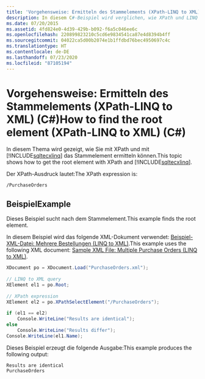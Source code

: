 ```yaml
---
title: 'Vorgehensweise: Ermitteln des Stammelements (XPath-LINQ to XML) (C#)'
description: In diesem C#-Beispiel wird verglichen, wie XPath und LINQ to XML das Stammelement für ein XML-Beispieldokument abrufen.
ms.date: 07/20/2015
ms.assetid: 4fd824e0-4d39-429b-b092-f6a5c046ee6c
ms.openlocfilehash: 220899823210c5cd6e9834541ca87e4d8394b4ff
ms.sourcegitcommit: 04022ca5d00b2074e1b1ffdbd76bec4950697c4c
ms.translationtype: HT
ms.contentlocale: de-DE
ms.lasthandoff: 07/23/2020
ms.locfileid: "87105194"
---
```

# <a name="how-to-find-the-root-element-xpath-linq-to-xml-c"></a><span data-ttu-id="f6e89-103">Vorgehensweise: Ermitteln des Stammelements (XPath-LINQ to XML) (C#)</span><span class="sxs-lookup"><span data-stu-id="f6e89-103">How to find the root element (XPath-LINQ to XML) (C#)</span></span>
<span data-ttu-id="f6e89-104">In diesem Thema wird gezeigt, wie Sie mit XPath und mit [!INCLUDE[sqltecxlinq](~/includes/sqltecxlinq-md.md)] das Stammelement ermitteln können.</span><span class="sxs-lookup"><span data-stu-id="f6e89-104">This topic shows how to get the root element with XPath and [!INCLUDE[sqltecxlinq](~/includes/sqltecxlinq-md.md)].</span></span>  
  
 <span data-ttu-id="f6e89-105">Der XPath-Ausdruck lautet:</span><span class="sxs-lookup"><span data-stu-id="f6e89-105">The XPath expression is:</span></span>  
  
 `/PurchaseOrders`  
  
## <a name="example"></a><span data-ttu-id="f6e89-106">Beispiel</span><span class="sxs-lookup"><span data-stu-id="f6e89-106">Example</span></span>  
 <span data-ttu-id="f6e89-107">Dieses Beispiel sucht nach dem Stammelement.</span><span class="sxs-lookup"><span data-stu-id="f6e89-107">This example finds the root element.</span></span>  
  
 <span data-ttu-id="f6e89-108">In diesem Beispiel wird das folgende XML-Dokument verwendet: [Beispiel-XML-Datei: Mehrere Bestellungen (LINQ to XML)](./sample-xml-file-multiple-purchase-orders-linq-to-xml.md).</span><span class="sxs-lookup"><span data-stu-id="f6e89-108">This example uses the following XML document: [Sample XML File: Multiple Purchase Orders (LINQ to XML)](./sample-xml-file-multiple-purchase-orders-linq-to-xml.md).</span></span>  
  
```csharp  
XDocument po = XDocument.Load("PurchaseOrders.xml");  
  
// LINQ to XML query  
XElement el1 = po.Root;  
  
// XPath expression  
XElement el2 = po.XPathSelectElement("/PurchaseOrders");  
  
if (el1 == el2)  
    Console.WriteLine("Results are identical");  
else  
    Console.WriteLine("Results differ");  
Console.WriteLine(el1.Name);  
```  
  
 <span data-ttu-id="f6e89-109">Dieses Beispiel erzeugt die folgende Ausgabe:</span><span class="sxs-lookup"><span data-stu-id="f6e89-109">This example produces the following output:</span></span>  
  
```output  
Results are identical  
PurchaseOrders  
```  
